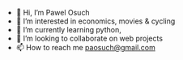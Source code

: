 - 👋 Hi, I’m Pawel Osuch
- 👀 I’m interested in economics, movies & cycling
- 🌱 I’m currently learning python,
- 💞️ I’m looking to collaborate on web projects
- 📫 How to reach me paosuch@gmail.com

<!---
xosuch/xosuch is a ✨ special ✨ repository because its `README.md` (this file) appears on your GitHub profile.
You can click the Preview link to take a look at your changes.
--->
